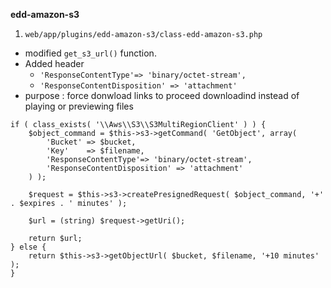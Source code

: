**edd-amazon-s3**

1. `web/app/plugins/edd-amazon-s3/class-edd-amazon-s3.php`

- modified `get_s3_url()` function.
- Added header
  - `'ResponseContentType'=> 'binary/octet-stream',`
  - `'ResponseContentDisposition' => 'attachment'`
- purpose : force donwload links to proceed downloadind instead of playing or previewing files


```
if ( class_exists( '\\Aws\\S3\\S3MultiRegionClient' ) ) {
	$object_command = $this->s3->getCommand( 'GetObject', array(
		'Bucket' => $bucket,
		'Key'    => $filename,
		'ResponseContentType'=> 'binary/octet-stream',
		'ResponseContentDisposition' => 'attachment'
	) );

	$request = $this->s3->createPresignedRequest( $object_command, '+' . $expires . ' minutes' );

	$url = (string) $request->getUri();

	return $url;
} else {
	return $this->s3->getObjectUrl( $bucket, $filename, '+10 minutes' );
}

